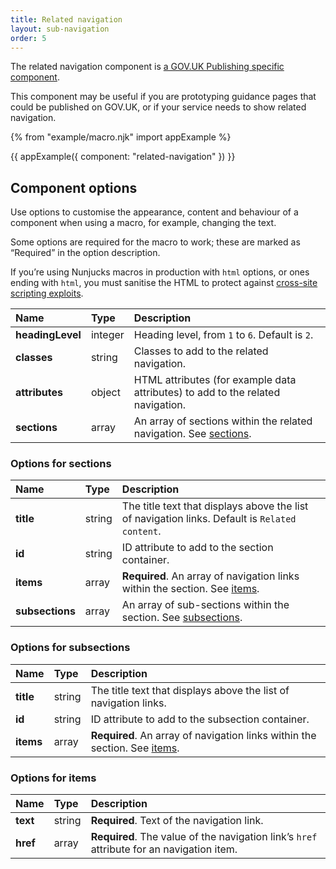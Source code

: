 ```yaml
---
title: Related navigation
layout: sub-navigation
order: 5
---
```


The related navigation component is [a GOV.UK Publishing specific component](https://components.publishing.service.gov.uk/component-guide/related_navigation).

This component may be useful if you are prototyping guidance pages that could be published on GOV.UK, or if your service needs to show related navigation.

{% from "example/macro.njk" import appExample %}

{{ appExample({
  component: "related-navigation"
}) }}

## Component options

Use options to customise the appearance, content and behaviour of a component when using a macro, for example, changing the text.

Some options are required for the macro to work; these are marked as “Required” in the option description.

If you’re using Nunjucks macros in production with `html` options, or ones ending with `html`, you must sanitise the HTML to protect against [cross-site scripting exploits](https://developer.mozilla.org/en-US/docs/Glossary/Cross-site_scripting).

| Name | Type | Description |
| :--- | :--- | :---------- |
| **headingLevel** | integer | Heading level, from `1` to `6`. Default is `2`. |
| **classes** | string | Classes to add to the related navigation. |
| **attributes** | object | HTML attributes (for example data attributes) to add to the related navigation. |
| **sections** | array | An array of sections within the related navigation. See [sections](#options-for-sections). |

### Options for sections

| Name | Type | Description |
| :--- | :--- | :---------- |
| **title** | string | The title text that displays above the list of navigation links. Default is `Related content`. |
| **id** | string | ID attribute to add to the section container. |
| **items** | array | **Required**. An array of navigation links within the section. See [items](#options-for-items). |
| **subsections** | array | An array of sub-sections within the section. See [subsections](#options-for-subsections). |

### Options for subsections

| Name | Type | Description |
| :--- | :--- | :---------- |
| **title** | string | The title text that displays above the list of navigation links. |
| **id** | string | ID attribute to add to the subsection container. |
| **items** | array | **Required**. An array of navigation links within the section. See [items](#options-for-items). |

### Options for items

| Name | Type | Description |
| :--- | :--- | :---------- |
| **text** | string | **Required**. Text of the navigation link. |
| **href** | array | **Required**. The value of the navigation link’s `href` attribute for an navigation item. |
